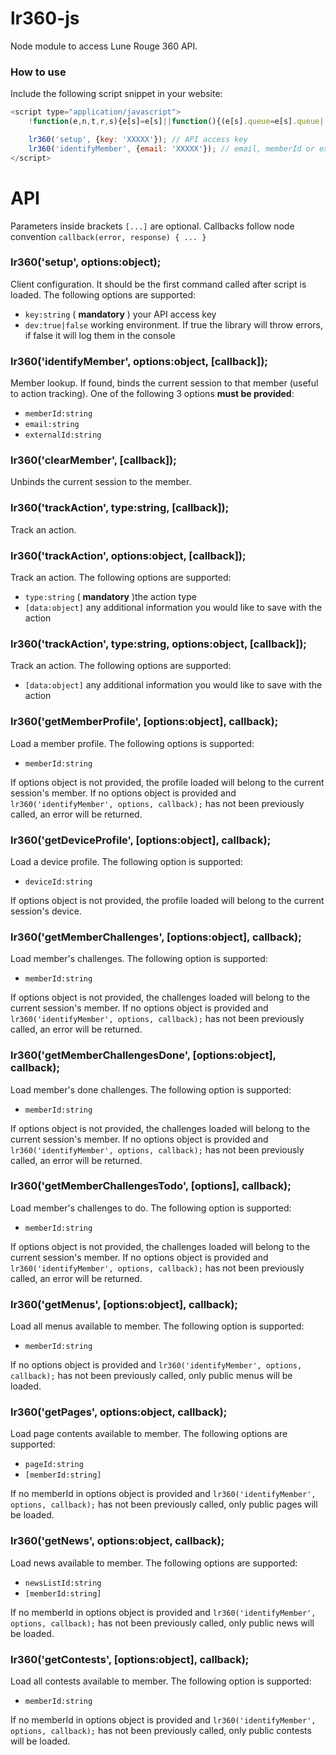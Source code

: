 # lr360-js
Node module to access Lune Rouge 360 API.

### How to use

Include the following script snippet in your website:

```javascript
<script type="application/javascript">
    !function(e,n,t,r,s){e[s]=e[s]||function(){(e[s].queue=e[s].queue||[]).push(arguments)},e[s].l=1*new Date;var u=n.createElement(t),a=n.getElementsByTagName(t)[0];u.async=1,u.src=r,a.parentNode.insertBefore(u,a)}(window,document,"script","//cdn.lr360.io/api/lr360.js","lr360");

    lr360('setup', {key: 'XXXXX'}); // API access key
    lr360('identifyMember', {email: 'XXXXX'}); // email, memberId or externalId
</script>
```

# API

Parameters inside brackets `[...]` are optional.
Callbacks follow node convention `callback(error, response) { ... }`

### lr360('setup', options:object);

Client configuration. It should be the first command called after script is loaded. The following options are supported:

* `key:string` ( **mandatory** ) your API access key
* `dev:true|false` working environment. If true the library will throw errors, if false it will log them in the console

### lr360('identifyMember', options:object, [callback]);

Member lookup. If found, binds the current session to that member (useful to action tracking). One of the following 3 options **must be provided**:

* `memberId:string` 
* `email:string` 
* `externalId:string` 

### lr360('clearMember', \[callback\]);

Unbinds the current session to the member.

### lr360('trackAction', type:string, [callback]);

Track an action.

### lr360('trackAction', options:object, \[callback\]);

Track an action. The following options are supported:

* `type:string` ( **mandatory** )the action type  
* `[data:object]` any additional information you would like to save with the action 

### lr360('trackAction', type:string, options:object, \[callback\]);

Track an action. The following options are supported:

* `[data:object]` any additional information you would like to save with the action 

### lr360('getMemberProfile', \[options:object\], callback);

Load a member profile. The following options is supported:

* `memberId:string` 

If options object is not provided, the profile loaded will belong to the current session's member. 
If no options object is provided and `lr360('identifyMember', options, callback);` has not been previously called, an error will be returned.

### lr360('getDeviceProfile', \[options:object\], callback);

Load a device profile. The following option is supported:

* `deviceId:string` 

If options object is not provided, the profile loaded will belong to the current session's device.

### lr360('getMemberChallenges', \[options:object\], callback);

Load member's challenges. The following option is supported:

* `memberId:string` 

If options object is not provided, the challenges loaded will belong to the current session's member. 
If no options object is provided and `lr360('identifyMember', options, callback);` has not been previously called, an error will be returned.

### lr360('getMemberChallengesDone', \[options:object\], callback);

Load member's done challenges. The following option is supported:

* `memberId:string` 

If options object is not provided, the challenges loaded will belong to the current session's member. 
If no options object is provided and `lr360('identifyMember', options, callback);` has not been previously called, an error will be returned.

### lr360('getMemberChallengesTodo', \[options\], callback);

Load member's challenges to do. The following option is supported:

* `memberId:string` 

If options object is not provided, the challenges loaded will belong to the current session's member. 
If no options object is provided and `lr360('identifyMember', options, callback);` has not been previously called, an error will be returned.

### lr360('getMenus', \[options:object\], callback);

Load all menus available to member. The following option is supported:

* `memberId:string` 

If no options object is provided and `lr360('identifyMember', options, callback);` has not been previously called, only public menus will be loaded.

### lr360('getPages', options:object, callback);

Load page contents available to member. The following options are supported:

* `pageId:string`
* `[memberId:string]`

If no memberId in options object is provided and `lr360('identifyMember', options, callback);` has not been previously called, only public pages will be loaded.

### lr360('getNews', options:object, callback);

Load news available to member. The following options are supported:

* `newsListId:string`
* `[memberId:string]`

If no memberId in options object is provided and `lr360('identifyMember', options, callback);` has not been previously called, only public news will be loaded.

### lr360('getContests', \[options:object\], callback);

Load all contests available to member. The following option is supported:

* `memberId:string` 

If no memberId in options object is provided and `lr360('identifyMember', options, callback);` has not been previously called, only public contests will be loaded.

